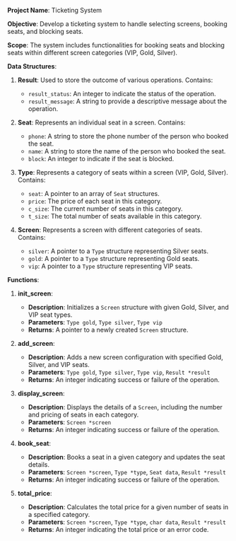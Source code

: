 **Project Name**: Ticketing System

**Objective**: Develop a ticketing system to handle selecting screens, booking seats, and blocking seats.

**Scope**: The system includes functionalities for booking seats and blocking seats within different screen categories (VIP, Gold, Silver).

**Data Structures**:
1. **Result**: Used to store the outcome of various operations. Contains:
   - `result_status`: An integer to indicate the status of the operation.
   - `result_message`: A string to provide a descriptive message about the operation.

2. **Seat**: Represents an individual seat in a screen. Contains:
   - `phone`: A string to store the phone number of the person who booked the seat.
   - `name`: A string to store the name of the person who booked the seat.
   - `block`: An integer to indicate if the seat is blocked.

3. **Type**: Represents a category of seats within a screen (VIP, Gold, Silver). Contains:
   - `seat`: A pointer to an array of `Seat` structures.
   - `price`: The price of each seat in this category.
   - `c_size`: The current number of seats in this category.
   - `t_size`: The total number of seats available in this category.

4. **Screen**: Represents a screen with different categories of seats. Contains:
   - `silver`: A pointer to a `Type` structure representing Silver seats.
   - `gold`: A pointer to a `Type` structure representing Gold seats.
   - `vip`: A pointer to a `Type` structure representing VIP seats.

**Functions**:
1. **init_screen**:
   - **Description**: Initializes a `Screen` structure with given Gold, Silver, and VIP seat types.
   - **Parameters**: `Type gold`, `Type silver`, `Type vip`
   - **Returns**: A pointer to a newly created `Screen` structure.

2. **add_screen**:
   - **Description**: Adds a new screen configuration with specified Gold, Silver, and VIP seats.
   - **Parameters**: `Type gold`, `Type silver`, `Type vip`, `Result *result`
   - **Returns**: An integer indicating success or failure of the operation.

3. **display_screen**:
   - **Description**: Displays the details of a `Screen`, including the number and pricing of seats in each category.
   - **Parameters**: `Screen *screen`
   - **Returns**: An integer indicating success or failure of the operation.

4. **book_seat**:
   - **Description**: Books a seat in a given category and updates the seat details.
   - **Parameters**: `Screen *screen`, `Type *type`, `Seat data`, `Result *result`
   - **Returns**: An integer indicating success or failure of the operation.

5. **total_price**:
   - **Description**: Calculates the total price for a given number of seats in a specified category.
   - **Parameters**: `Screen *screen`, `Type *type`, `char data`, `Result *result`
   - **Returns**: An integer indicating the total price or an error code.
